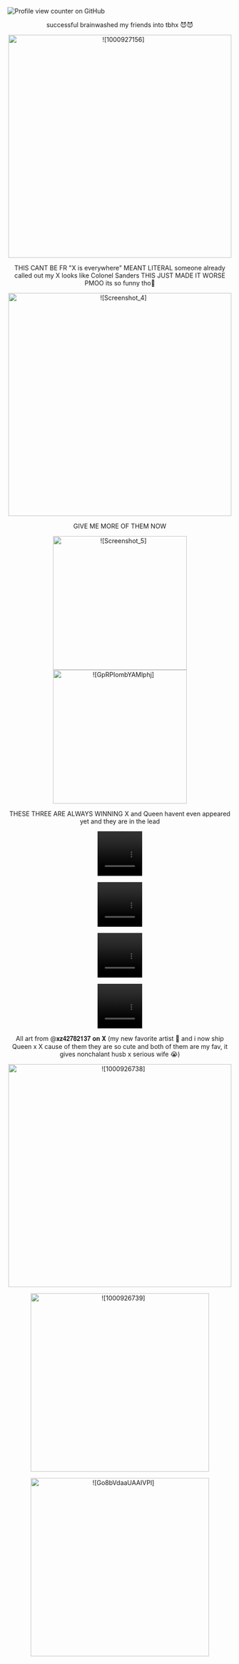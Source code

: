 ![Profile view counter on GitHub](https://komarev.com/ghpvc/?username=PromiseEverlasting&color=c56161&style=for-the-badge&label=𝕏)
<p align="center">
      successful brainwashed my friends into tbhx 😈😈
<p align="center">
      <img width="500" src="https://github.com/user-attachments/assets/2400af95-7ae2-491f-a4f0-52b2806159d6" alt=![1000927156]>
   <p align="center">
      THIS CANT BE FR "X is everywhere" MEANT LITERAL someone already called out my X looks like Colonel Sanders THIS JUST MADE IT WORSE PMOO its so funny tho🙏
   <p align="center">
      <img width="500" src="https://github.com/user-attachments/assets/2d400fab-d518-45a7-b0ef-ebd2c12f9f75" alt= ![Screenshot_4]>
         <p align="center">
      GIVE ME MORE OF THEM NOW
        <p align="center">
            <img width="300" src="https://github.com/user-attachments/assets/a2219262-9c83-4699-8e76-4dc29b3a1729" alt=![Screenshot_5]> <img width="300" src="https://github.com/user-attachments/assets/8d4c9c30-46fa-4616-af09-3a284ced0382" alt=![GpRPIombYAMlphj]>
<p align="center">
   THESE THREE ARE ALWAYS WINNING X and Queen havent even appeared yet and they are in the lead 
   <p align="center">
<video src="https://github.com/user-attachments/assets/ea81b5bd-384f-4dc8-b7d7-ca3a928a3a11" width=100 height=100/>
  <p align="center">
<video src="https://github.com/user-attachments/assets/90b5eff4-95ea-4c34-9f90-8138ac8cdd05" width=100 height=100/> 
       <p align="center">
   <video src=https://github.com/user-attachments/assets/1e66e936-1de7-45ad-9394-6b031a52cb59 width=100 height=100/> 
  <p align="center">
<video src=https://github.com/user-attachments/assets/2d5e984a-82fb-4e10-84f8-1ac83e2b9946 width=100 height=100/>
   <p align="center">
   All art from @𝐱𝐳𝟒𝟐𝟕𝟖𝟐𝟏𝟑𝟕 𝐨𝐧 𝐗 (my new favorite artist 🥺 and i now ship Queen x X cause of them they are so cute and both of them are my fav, it gives nonchalant husb x serious wife 😭)
            <p align="center">
            <img width="500" src="https://github.com/user-attachments/assets/513f1b63-8887-45ac-8702-5491120d7642" alt= ![1000926738]>
                     <p align="center">
            <img width="400" src="https://github.com/user-attachments/assets/13ce73cc-f87e-4324-8a46-6d12ed63691b" alt=![1000926739]>
                    <p align="center">
            <img width="400" src="https://github.com/user-attachments/assets/ddb5b615-3f99-437f-8600-be4ae442ab84" alt=![Go8bVdaaUAAIVPl]>






















